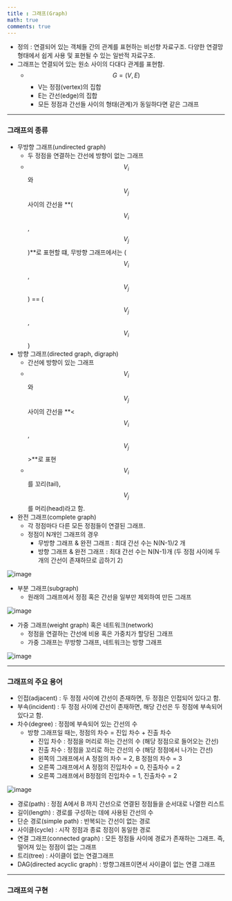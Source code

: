 ```yaml
---
title : 그래프(Graph)
math: true
comments: true
---
```


- 정의 : 연결되어 있는 객체들 간의 관계를 표현하는 비선향 자료구조. 다양한 연결망 형태에서 쉽게 사용 및 표현될 수 있는 일반적 자료구조.
- 그래프는 연결되어 있는 원소 사이의 다대다 관계를 표현함.
  - $$G = (V, E)$$
    - V는 정점(vertex)의 집합
    - E는 간선(edge)의 집합
    - 모든 정점과 간선들 사이의 형태(관계)가 동일하다면 같은 그래프

---

### 그래프의 종류

- 무방향 그래프(undirected graph)
  - 두 정점을 연결하는 간선에 방향이 없는 그래프
  - $$V_i$$와 $$V_j$$ 사이의 간선을 **($$V_i$$, $$V_j$$)**로 표현할 떄, 무방향 그래프에서는 ($$V_i$$, $$V_j$$)  == ($$V_j$$, $$V_i$$)
- 방향 그래프(directed graph, digraph)
  - 간선에 방향이 있는 그래프
  - $$V_i$$와 $$V_j$$ 사이의 간선을 **<$$V_i$$, $$V_j$$>**로 표현
  - $$V_i$$를 꼬리(tail), $$V_j$$를 머리(head)라고 함.
- 완전 그래프(complete graph)
  - 각 정점마다 다른 모든 정점들이 연결된 그래프.
  - 정점이 N개인 그래프의 경우
    - 무방향 그래프 & 완전 그래프 : 최대 간선 수는 N(N-1)/2 개
    - 방향 그래프 & 완전 그래프 : 최대 간선 수는 N(N-1)개 (두 정점 사이에 두개의 간선이 존재하므로 곱하기 2)

![image](https://user-images.githubusercontent.com/37925813/101981898-85691100-3cb3-11eb-8f59-a532a1267dcc.png)

- 부분 그래프(subgraph)
  - 원래의 그래프에서 정점 혹은 간선을 일부만 제외하여 만든 그래프

![image](https://user-images.githubusercontent.com/37925813/101981929-acbfde00-3cb3-11eb-892b-a5d19e5b9a4f.png)

- 가중 그래프(weight graph) 혹은 네트워크(network)
  - 정점을 연결하는 간선에 비용 혹은 가중치가 할당된 그래프
  - 가중 그래프는 무방향 그래프, 네트워크는 방향 그래프

![image](https://user-images.githubusercontent.com/37925813/101981961-d7119b80-3cb3-11eb-8458-46415828d8b7.png)

---

### 그래프의 주요 용어

- 인접(adjacent) : 두 정점 사이에 간선이 존재하면, 두 정점은 인접되어 있다고 함.
- 부속(incident) : 두 정점 사이에 간선이 존재하면, 해당 간선은 두 정점에 부속되어 있다고 함.
- 차수(degree) : 정점에 부속되어 있는 간선의 수
  - 방향 그래프일 때는, 정점의 차수 = 진입 차수 + 진출 차수
    - 진입 차수 : 정점을 머리로 하는 간선의 수 (해당 정점으로 들어오는 간선)
    - 진출 차수 : 정점을 꼬리로 하는 간선의 수 (해당 정점에서 나가는 간선)
    - 왼쪽의 그래프에서 A 정점의 차수 = 2, B 정점의 차수 = 3
    - 오른쪽 그래프에서 A 정점의 진입차수 = 0, 진출차수 = 2
    - 오른쪽 그래프에서 B정점의 진입차수 = 1, 진출차수 = 2

![image](https://user-images.githubusercontent.com/37925813/101982065-d88f9380-3cb4-11eb-9142-3d04c19b938b.png)

- 경로(path) : 정점 A에서 B 까지 간선으로 연결된 정점들을 순서대로 나열한 리스트
- 길이(length) : 경로를 구성하는 데에 사용된 간선의 수
- 단순 경로(simple path) : 반복되는 간선이 없는 경로
- 사이클(cycle) : 시작 정점과 종료 정점이 동일한 경로
- 연결 그래프(connected graph) : 모든 정점들 사이에 경로가 존재하는 그래프. 즉, 떨어져 있는 정점이 없는 그래프
- 트리(tree) : 사이클이 없는 연결그래프
- DAG(directed acyclic graph) : 방향그래프이면서 사이클이 없는 연결 그래프

---

### 그래프의 구현

